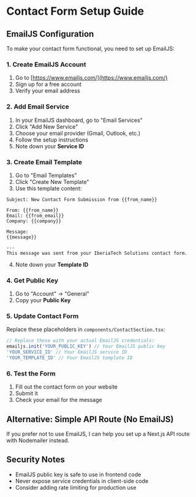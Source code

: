 # Contact Form Setup Guide

## EmailJS Configuration

To make your contact form functional, you need to set up EmailJS:

### 1. Create EmailJS Account
1. Go to [https://www.emailjs.com/](https://www.emailjs.com/)
2. Sign up for a free account
3. Verify your email address

### 2. Add Email Service
1. In your EmailJS dashboard, go to "Email Services"
2. Click "Add New Service"
3. Choose your email provider (Gmail, Outlook, etc.)
4. Follow the setup instructions
5. Note down your **Service ID**

### 3. Create Email Template
1. Go to "Email Templates"
2. Click "Create New Template"
3. Use this template content:

```
Subject: New Contact Form Submission from {{from_name}}

From: {{from_name}}
Email: {{from_email}}
Company: {{company}}

Message:
{{message}}

---
This message was sent from your IberiaTech Solutions contact form.
```

4. Note down your **Template ID**

### 4. Get Public Key
1. Go to "Account" → "General"
2. Copy your **Public Key**

### 5. Update Contact Form
Replace these placeholders in `components/ContactSection.tsx`:

```typescript
// Replace these with your actual EmailJS credentials:
emailjs.init('YOUR_PUBLIC_KEY') // Your EmailJS public key
'YOUR_SERVICE_ID' // Your EmailJS service ID  
'YOUR_TEMPLATE_ID' // Your EmailJS template ID
```

### 6. Test the Form
1. Fill out the contact form on your website
2. Submit it
3. Check your email for the message

## Alternative: Simple API Route (No EmailJS)

If you prefer not to use EmailJS, I can help you set up a Next.js API route with Nodemailer instead.

## Security Notes
- EmailJS public key is safe to use in frontend code
- Never expose service credentials in client-side code
- Consider adding rate limiting for production use
